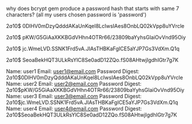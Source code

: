 why does bcrypt gem produce a password hash that starts with same 7 characters? (all my users chosen password is 'password')

$2a$10$
0DlHV0mDzyQdddAKaUnKqel8LcIwsIAes8OnbLQ02kVpp8uYVrcle


$2a$10$
pKW/G5GiAaXKKBGdVHhn4OTRr66/23809baYyhsGlaiOvVnd95Oiy


$2a$10$
jc.WmeLVD.SSNK1Frd5vA.JIAsTHBKaFgICE5aYJP7Gs3VdXm.Q1q


$2a$10$
SeoaBekHQT3ULkRsYlC8Se0adD12ZQo.fS08AHtwjIgdhIGtr7g7K


Name: user1
Email: user1@email.com
Password Digest: $2a$10$0DlHV0mDzyQdddAKaUnKqel8LcIwsIAes8OnbLQ02kVpp8uYVrcle
Name: user2
Email: user2@email.com
Password Digest: $2a$10$pKW/G5GiAaXKKBGdVHhn4OTRr66/23809baYyhsGlaiOvVnd95Oiy
Name: user3
Email: user3@email.com
Password Digest: $2a$10$jc.WmeLVD.SSNK1Frd5vA.JIAsTHBKaFgICE5aYJP7Gs3VdXm.Q1q
Name: user4
Email: user4@email.com
Password Digest: $2a$10$SeoaBekHQT3ULkRsYlC8Se0adD12ZQo.fS08AHtwjIgdhIGtr7g7K